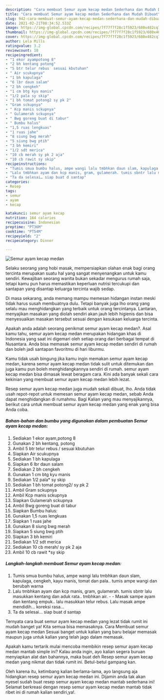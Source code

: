 ```yaml
---
description: "Cara membuat Semur ayam kecap medan Sederhana dan Mudah Dibuat"
title: "Cara membuat Semur ayam kecap medan Sederhana dan Mudah Dibuat"
slug: 942-cara-membuat-semur-ayam-kecap-medan-sederhana-dan-mudah-dibuat
date: 2021-02-21T08:34:52.533Z
image: https://img-global.cpcdn.com/recipes/7f77f7f28c1f5923/680x482cq70/semur-ayam-kecap-medan-foto-resep-utama.jpg
thumbnail: https://img-global.cpcdn.com/recipes/7f77f7f28c1f5923/680x482cq70/semur-ayam-kecap-medan-foto-resep-utama.jpg
cover: https://img-global.cpcdn.com/recipes/7f77f7f28c1f5923/680x482cq70/semur-ayam-kecap-medan-foto-resep-utama.jpg
author: Lela Mills
ratingvalue: 3.2
reviewcount: 10
recipeingredient:
- "1 ekor ayampotong 8"
- "2 bh kentang potong"
- "5 btr telur rebus  sesuai kbutuhan"
- " Air scukupnya"
- "1 bh kapulaga"
- "6 lbr daun salam"
- "2 bh cengkeh"
- "1 cm btg kyu manis"
- "1/2 pala sy skip"
- "1 bh tomat potong2 sy pk 2"
- "Gram sckupnya"
- " Kcp manis sckupnya"
- " Gulamerah sckupnya"
- " Bwg goreng buat di tabur"
- " Bumbu halus"
- "1,5 ruas lengkuas"
- "1 ruas jahe"
- "8 siung bwg merah"
- "5 siung bwg ptih"
- "3 bh kemiri"
- "1/2 sdt merica"
- "10 cb merah sy pk 2 aja"
- "10 cb rawit sy skip"
recipeinstructions:
- "Tumis smua bumbu halus, ampe wangi lalu tmbhkan daun slam, kapulaga, cengkeh, kayu manis, tomat dan pala.. tumis ampe wangi dan berubah warna"
- "Lalu tmbhkan ayam dan kcp manis, gram, gulamerah. tumis sbntr lalu masukkan kentang dan aduk rata.. tmbhkan air.   Masak sampe ayam dan kentang empuk.. lalu masukkan telur rebus. Lalu masak ampe mendidih… koreksi rasa…"
- "Ta da selesai… siap buat d santap"
categories:
- Resep
tags:
- semur
- ayam
- kecap

katakunci: semur ayam kecap 
nutrition: 164 calories
recipecuisine: Indonesian
preptime: "PT36M"
cooktime: "PT54M"
recipeyield: "2"
recipecategory: Dinner

---
```



![Semur ayam kecap medan](https://img-global.cpcdn.com/recipes/7f77f7f28c1f5923/680x482cq70/semur-ayam-kecap-medan-foto-resep-utama.jpg)

Selaku seorang yang hobi masak, mempersiapkan olahan enak bagi orang tercinta merupakan suatu hal yang sangat menyenangkan untuk kamu sendiri. Kewajiban seorang  wanita bukan sekadar mengurus rumah saja, tetapi kamu pun harus memastikan keperluan nutrisi tercukupi dan santapan yang disantap keluarga tercinta wajib sedap.

Di masa  sekarang, anda memang mampu memesan hidangan instan meski tidak harus susah membuatnya dulu. Tetapi banyak juga lho orang yang selalu mau menghidangkan yang terbaik untuk orang tercintanya. Lantaran, menyajikan masakan yang diolah sendiri akan jauh lebih higienis dan bisa menyesuaikan masakan tersebut sesuai dengan kesukaan keluarga tercinta. 



Apakah anda adalah seorang penikmat semur ayam kecap medan?. Asal kamu tahu, semur ayam kecap medan merupakan hidangan khas di Indonesia yang saat ini digemari oleh setiap orang dari berbagai tempat di Nusantara. Anda bisa memasak semur ayam kecap medan sendiri di rumah dan boleh jadi santapan favoritmu di hari liburmu.

Kamu tidak usah bingung jika kamu ingin memakan semur ayam kecap medan, karena semur ayam kecap medan tidak sulit untuk ditemukan dan juga kamu pun boleh menghidangkannya sendiri di rumah. semur ayam kecap medan bisa dimasak lewat beragam cara. Kini ada banyak sekali cara kekinian yang membuat semur ayam kecap medan lebih lezat.

Resep semur ayam kecap medan juga mudah sekali dibuat, lho. Anda tidak usah repot-repot untuk memesan semur ayam kecap medan, sebab Anda dapat menghidangkan di rumahmu. Bagi Kalian yang mau menyajikannya, berikut cara untuk membuat semur ayam kecap medan yang enak yang bisa Anda coba.

<!--inarticleads1-->

##### Bahan-bahan dan bumbu yang digunakan dalam pembuatan Semur ayam kecap medan:

1. Sediakan 1 ekor ayam,potong 8
1. Gunakan 2 bh kentang, potong
1. Ambil 5 btr telur rebus / sesuai kbutuhan
1. Siapkan  Air scukupnya
1. Sediakan 1 bh kapulaga
1. Siapkan 6 lbr daun salam
1. Sediakan 2 bh cengkeh
1. Gunakan 1 cm btg kyu manis
1. Sediakan 1/2 pala* sy skip
1. Sediakan 1 bh tomat potong2/ sy pk 2
1. Ambil Gram sckupnya
1. Ambil  Kcp manis sckupnya
1. Siapkan  Gulamerah sckupnya
1. Ambil  Bwg goreng buat di tabur
1. Siapkan  Bumbu halus:
1. Gunakan 1,5 ruas lengkuas
1. Siapkan 1 ruas jahe
1. Gunakan 8 siung bwg merah
1. Siapkan 5 siung bwg ptih
1. Siapkan 3 bh kemiri
1. Sediakan 1/2 sdt merica
1. Sediakan 10 cb merah/ sy pk 2 aja
1. Ambil 10 cb rawit *sy skip




<!--inarticleads2-->

##### Langkah-langkah membuat Semur ayam kecap medan:

1. Tumis smua bumbu halus, ampe wangi lalu tmbhkan daun slam, kapulaga, cengkeh, kayu manis, tomat dan pala.. tumis ampe wangi dan berubah warna
1. Lalu tmbhkan ayam dan kcp manis, gram, gulamerah. tumis sbntr lalu masukkan kentang dan aduk rata.. tmbhkan air.  -  - Masak sampe ayam dan kentang empuk.. lalu masukkan telur rebus. Lalu masak ampe mendidih… koreksi rasa…
1. Ta da selesai… siap buat d santap




Ternyata cara buat semur ayam kecap medan yang lezat tidak rumit ini mudah banget ya! Kita semua bisa memasaknya. Cara Membuat semur ayam kecap medan Sesuai banget untuk kalian yang baru belajar memasak maupun juga untuk kalian yang telah jago dalam memasak.

Apakah kamu tertarik mulai mencoba membikin resep semur ayam kecap medan mantab simple ini? Kalau anda ingin, ayo kalian segera buruan menyiapkan alat dan bahannya, maka buat deh Resep semur ayam kecap medan yang nikmat dan tidak rumit ini. Betul-betul gampang kan. 

Oleh karena itu, ketimbang kalian berlama-lama, ayo langsung aja hidangkan resep semur ayam kecap medan ini. Dijamin anda tak akan nyesel sudah buat resep semur ayam kecap medan mantab sederhana ini! Selamat berkreasi dengan resep semur ayam kecap medan mantab tidak ribet ini di rumah kalian sendiri,ya!.

